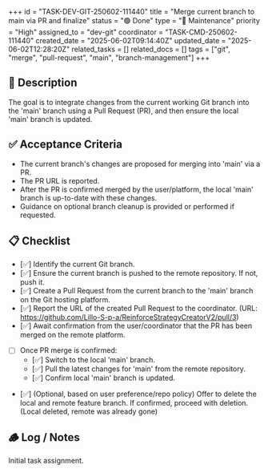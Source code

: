 +++
id = "TASK-DEV-GIT-250602-111440"
title = "Merge current branch to main via PR and finalize"
status = "🟢 Done"
type = "🔧 Maintenance"
priority = "High"
assigned_to = "dev-git"
coordinator = "TASK-CMD-250602-111440"
created_date = "2025-06-02T09:14:40Z"
updated_date = "2025-06-02T12:28:20Z"
related_tasks = []
related_docs = []
tags = ["git", "merge", "pull-request", "main", "branch-management"]
+++

## 📝 Description

The goal is to integrate changes from the current working Git branch into the 'main' branch using a Pull Request (PR), and then ensure the local 'main' branch is updated.

## ✅ Acceptance Criteria

-   The current branch's changes are proposed for merging into 'main' via a PR.
-   The PR URL is reported.
-   After the PR is confirmed merged by the user/platform, the local 'main' branch is up-to-date with these changes.
-   Guidance on optional branch cleanup is provided or performed if requested.

## 📋 Checklist

- [✅] Identify the current Git branch.
- [✅] Ensure the current branch is pushed to the remote repository. If not, push it.
- [✅] Create a Pull Request from the current branch to the 'main' branch on the Git hosting platform.
- [✅] Report the URL of the created Pull Request to the coordinator. (URL: https://github.com/Lillo-S-p-a/ReinforceStrategyCreatorV2/pull/3)
- [✅] Await confirmation from the user/coordinator that the PR has been merged on the remote platform.
- [ ] Once PR merge is confirmed:
    - [✅] Switch to the local 'main' branch.
    - [✅] Pull the latest changes for 'main' from the remote repository.
    - [✅] Confirm local 'main' branch is updated.
- [✅] (Optional, based on user preference/repo policy) Offer to delete the local and remote feature branch. If confirmed, proceed with deletion. (Local deleted, remote was already gone)

## 🪵 Log / Notes

Initial task assignment.